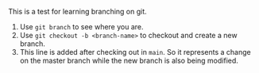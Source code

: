 This is a test for learning branching on git.

1. Use `git branch` to see where you are.
2. Use `git checkout -b <branch-name>` to checkout and create a new branch.
3. This line is added after checking out in `main`. So it represents a change on the master branch while the new branch is also being modified.